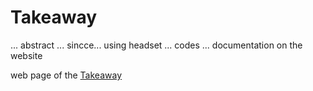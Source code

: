 # Takeaway

... abstract ...  sincce... using headset ... codes ... documentation on the website

web page of the [Takeaway](https://takeaway.favu.vut.cz/)


